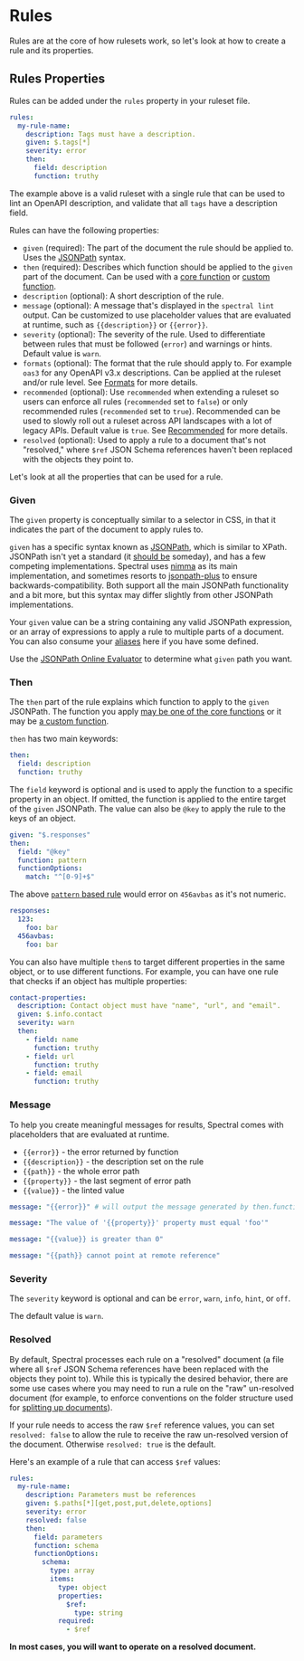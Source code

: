 # Rules

Rules are at the core of how rulesets work, so let's look at how to create a rule and its properties.

## Rules Properties

Rules can be added under the `rules` property in your ruleset file.

```yaml
rules:
  my-rule-name:
    description: Tags must have a description.
    given: $.tags[*]
    severity: error
    then:
      field: description
      function: truthy
```

The example above is a valid ruleset with a single rule that can be used to lint an OpenAPI description, and validate that all `tags` have a description field.

Rules can have the following properties:

- `given` (required): The part of the document the rule should be applied to. Uses the [JSONPath](https://goessner.net/articles/JsonPath/index.html) syntax.
- `then` (required): Describes which function should be applied to the `given` part of the document. Can be used with a [core function](../reference/functions.md) or [custom function](./5-custom-functions.md).
- `description` (optional): A short description of the rule.
- `message` (optional): A message that's displayed in the `spectral lint` output. Can be customized to use placeholder values that are evaluated at runtime, such as `{{description}}` or `{{error}}`.
- `severity` (optional): The severity of the rule. Used to differentiate between rules that must be followed (`error`) and warnings or hints. Default value is `warn`.
- `formats` (optional): The format that the rule should apply to. For example `oas3` for any OpenAPI v3.x descriptions. Can be applied at the ruleset and/or rule level. See [Formats](./4-custom-rulesets.md#formats) for more details.
- `recommended` (optional): Use `recommended` when extending a ruleset so users can enforce all rules (`recommended` set to `false`) or only recommended rules (`recommended` set to `true`). Recommended can be used to slowly roll out a ruleset across API landscapes with a lot of legacy APIs. Default value is `true`. See [Recommended](./4e-recommended.md) for more details.
- `resolved` (optional): Used to apply a rule to a document that's not "resolved," where `$ref` JSON Schema references haven't been replaced with the objects they point to.

Let's look at all the properties that can be used for a rule.

### Given

The `given` property is conceptually similar to a selector in CSS, in that it indicates the part of the document to apply rules to.

`given` has a specific syntax known as [JSONPath](https://goessner.net/articles/JsonPath/index.html), which is similar to XPath. JSONPath isn't yet a standard (it [should be](https://tools.ietf.org/html/draft-normington-jsonpath-00) someday), and has a few competing implementations. Spectral uses [nimma](https://www.npmjs.com/package/nimma) as its main implementation, and sometimes resorts to [jsonpath-plus](https://www.npmjs.com/package/jsonpath-plus) to ensure backwards-compatibility. Both support all the main JSONPath functionality and a bit more, but this syntax may differ slightly from other JSONPath implementations.

Your `given` value can be a string containing any valid JSONPath expression, or an array of expressions to apply a rule to multiple parts of a document.
You can also consume your [aliases](4c-aliases.md) here if you have some defined.

Use the [JSONPath Online Evaluator](http://jsonpath.com/) to determine what `given` path you want.

### Then

The `then` part of the rule explains which function to apply to the `given` JSONPath. The function you apply [may be one of the core functions](../reference/functions.md) or it may be [a custom function](./5-custom-functions.md).

`then` has two main keywords:

```yaml
then:
  field: description
  function: truthy
```

The `field` keyword is optional and is used to apply the function to a specific property in an object. If omitted, the function is applied to the entire target of the `given` JSONPath. The value can also be `@key` to apply the rule to the keys of an object.

```yaml
given: "$.responses"
then:
  field: "@key"
  function: pattern
  functionOptions:
    match: "^[0-9]+$"
```

The above [`pattern` based rule](../reference/functions.md#pattern) would error on `456avbas` as it's not numeric.

```yaml
responses:
  123:
    foo: bar
  456avbas:
    foo: bar
```

You can also have multiple `then`s to target different properties in the same object, or to use different functions. For example, you can have one rule that checks if an object has multiple properties:

```yaml
contact-properties:
  description: Contact object must have "name", "url", and "email".
  given: $.info.contact
  severity: warn
  then:
    - field: name
      function: truthy
    - field: url
      function: truthy
    - field: email
      function: truthy
```

### Message

To help you create meaningful messages for results, Spectral comes with placeholders that are evaluated at runtime.

- `{{error}}` - the error returned by function
- `{{description}}` - the description set on the rule
- `{{path}}` - the whole error path
- `{{property}}` - the last segment of error path
- `{{value}}` - the linted value

```yaml
message: "{{error}}" # will output the message generated by then.function
```

```yaml
message: "The value of '{{property}}' property must equal 'foo'"
```

```yaml
message: "{{value}} is greater than 0"
```

```yaml
message: "{{path}} cannot point at remote reference"
```

### Severity

The `severity` keyword is optional and can be `error`, `warn`, `info`, `hint`, or `off`.

The default value is `warn`.

### Resolved

By default, Spectral processes each rule on a "resolved" document (a file where all `$ref` JSON Schema references have been replaced with the objects they point to). While this is typically the desired behavior, there are some use cases where you may need to run a rule on the "raw" un-resolved document (for example, to enforce conventions on the folder structure used for [splitting up documents](https://blog.stoplight.io/keeping-openapi-dry-and-portable?utm_medium=spectral&utm_source=github&utm_campaign=docs)).

If your rule needs to access the raw `$ref` reference values, you can set `resolved: false` to allow the rule to receive the raw un-resolved version of the document. Otherwise `resolved: true` is the default.

Here's an example of a rule that can access `$ref` values:

```yaml
rules:
  my-rule-name:
    description: Parameters must be references
    given: $.paths[*][get,post,put,delete,options]
    severity: error
    resolved: false
    then:
      field: parameters
      function: schema
      functionOptions:
        schema:
          type: array
          items:
            type: object
            properties:
              $ref:
                type: string
            required:
              - $ref
```

**In most cases, you will want to operate on a resolved document.**
